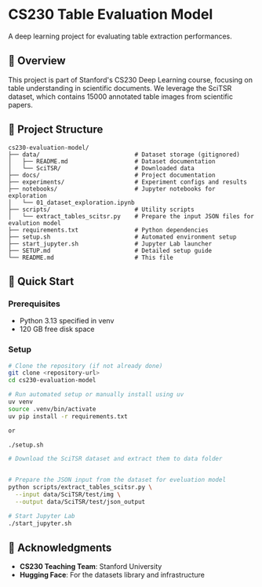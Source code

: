# CS230 Table Evaluation Model

A deep learning project for evaluating table extraction performances.

## 🎯 Overview

This project is part of Stanford's CS230 Deep Learning course, focusing on table understanding in scientific documents. We leverage the SciTSR dataset, which contains 15000 annotated table images from scientific papers.

## 📁 Project Structure

```
cs230-evaluation-model/
├── data/                           # Dataset storage (gitignored)
│   ├── README.md                   # Dataset documentation
│   └── SciTSR/                     # Downloaded data
├── docs/                           # Project documentation
├── experiments/                    # Experiment configs and results
├── notebooks/                      # Jupyter notebooks for exploration
│   └── 01_dataset_exploration.ipynb
├── scripts/                        # Utility scripts
│   └── extract_tables_scitsr.py    # Prepare the input JSON files for evalution model
├── requirements.txt                # Python dependencies
├── setup.sh                        # Automated environment setup
├── start_jupyter.sh                # Jupyter Lab launcher
├── SETUP.md                        # Detailed setup guide
└── README.md                       # This file
```

## 🚀 Quick Start

### Prerequisites

- Python 3.13 specified in venv
- 120 GB free disk space

### Setup

```bash
# Clone the repository (if not already done)
git clone <repository-url>
cd cs230-evaluation-model

# Run automated setup or manually install using uv
uv venv
source .venv/bin/activate
uv pip install -r requirements.txt

or

./setup.sh

# Download the SciTSR dataset and extract them to data folder


# Prepare the JSON input from the dataset for eveluation model
python scripts/extract_tables_scitsr.py \
  --input data/SciTSR/test/img \
  --output data/SciTSR/test/json_output

# Start Jupyter Lab
./start_jupyter.sh
```

## 🙏 Acknowledgments

- **CS230 Teaching Team**: Stanford University
- **Hugging Face**: For the datasets library and infrastructure
